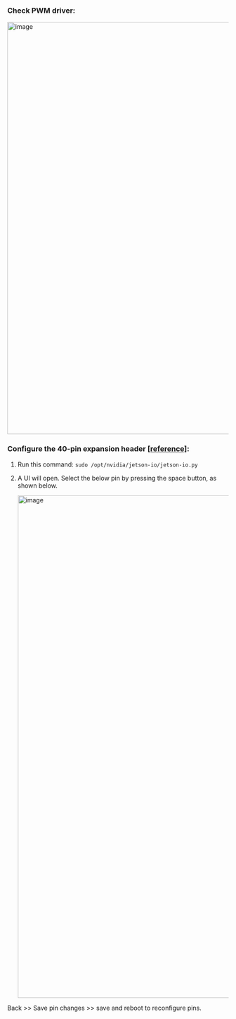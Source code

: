 ### Check PWM driver:

<img width="936" alt="image" src="https://github.com/Ezgii/Jetson-Orin-Nano/assets/4748948/bb4c4c8e-4183-41c9-8a55-ba521d491eb9">

### Configure the 40-pin expansion header [[reference]](https://docs.nvidia.com/jetson/archives/l4t-archived/l4t-3231/index.html#page/Tegra%20Linux%20Driver%20Package%20Development%20Guide/hw_setup_jetson_io.html):

1. Run this command:
`sudo /opt/nvidia/jetson-io/jetson-io.py`

2. A UI will open. Select the below pin by pressing the space button, as shown below.

   <img width="1141" alt="image" src="https://github.com/Ezgii/Jetson-Orin-Nano/assets/4748948/d14095f4-4d00-4d50-9731-6639294ae8af">

Back >> Save pin changes >> save and reboot to reconfigure pins.
